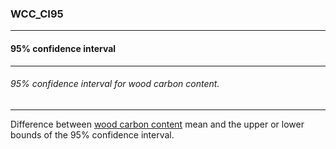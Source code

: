 ### WCC_CI95



------
#### 95% confidence interval



------
###### 95% confidence interval for wood carbon content.



------
Difference between [wood carbon content](./WCC.md) mean and the upper or lower bounds of the 95% confidence interval.